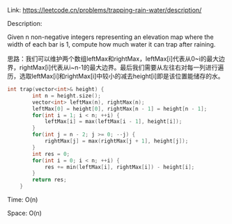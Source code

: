 Link: https://leetcode.cn/problems/trapping-rain-water/description/

Description:

Given n non-negative integers representing an elevation map where the width of each bar is 1, compute how much water it can trap after raining.

思路：我们可以维护两个数组leftMax和rightMax，leftMax[i]代表从0~i的最大边界，rightMax[i]代表从i~n-1的最大边界。最后我们需要从左往右对每一列进行遍历，选取leftMax[i]和rightMax[i]中较小的减去height[i]即是该位置能储存的水。

```c++
int trap(vector<int>& height) {
        int n = height.size();
        vector<int> leftMax(n), rightMax(n);
        leftMax[0] = height[0], rightMax[n - 1] = height[n - 1];
        for(int i = 1; i < n; ++i) {
            leftMax[i] = max(leftMax[i - 1], height[i]);
        }
        for(int j = n - 2; j >= 0; --j) {
            rightMax[j] = max(rightMax[j + 1], height[j]);
        }
        int res = 0;
        for(int i = 0; i < n; ++i) {
            res += min(leftMax[i], rightMax[i]) - height[i];
        }
        return res;
    }
```

Time: O(n)

Space: O(n)

